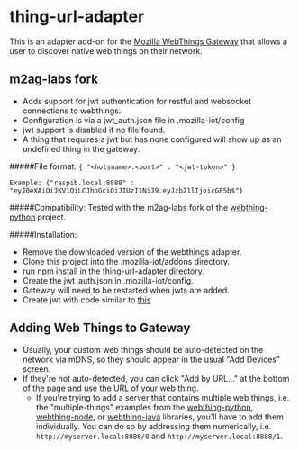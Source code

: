 # thing-url-adapter

This is an adapter add-on for the [Mozilla WebThings Gateway](https://github.com/mozilla-iot/gateway) that allows a user to discover native web things on their network.

## m2ag-labs fork
   * Adds support for jwt authentication for restful and websocket connections to webthings. 
   * Configuration is via a jwt_auth.json file in .mozilla-iot/config
   * jwt support is disabled if no file found. 
   * A thing that requires a jwt but has none configured will show up as an undefined thing in the gateway.  

   #####File format:
   `{
        "<hotsname>:<port>" : "<jwt-token>"
    }`
 
    Example: {"raspib.local:8888" : "eyJ0eXAiOiJKV1QiLCJhbGciOiJIUzI1NiJ9.eyJzb21lIjoicGF5b$"}
   #####Compatibility:
   Tested with the m2ag-labs fork of the [webthing-python](https://github.com/m2ag-labs/webthing-python) project.  
   
   #####Installation:
   * Remove the downloaded version of the webthings adapter. 
   * Clone this project into the .mozilla-iot/addons directory. 
   * run npm install in the thing-url-adapter directory.
   * Create the jwt_auth.json in .mozilla-iot/config. 
   * Gateway will need to be restarted when jwts  are added.
   * Create jwt with code similar to [this](https://github.com/m2ag-labs/m2ag-thing/blob/master/api/helpers/auth.py)  
   
## Adding Web Things to Gateway
* Usually, your custom web things should be auto-detected on the network via mDNS, so they should appear in the usual "Add Devices" screen.
* If they're not auto-detected, you can click "Add by URL..." at the bottom of the page and use the URL of your web thing.
    * If you're trying to add a server that contains multiple web things, i.e. the "multiple-things" examples from the [webthing-python](https://github.com/mozilla-iot/webthing-python), [webthing-node](https://github.com/mozilla-iot/webthing-node), or [webthing-java](https://github.com/mozilla-iot/webthing-java) libraries, you'll have to add them individually. You can do so by addressing them numerically, i.e. `http://myserver.local:8888/0` and `http://myserver.local:8888/1`.
